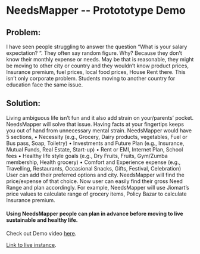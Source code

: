 # NeedsMapper -- Protototype Demo

## Problem: 
I have seen people struggling to answer the question “What is your salary expectation? “. They often say random figure. Why? Because they don’t know their monthly expense or needs. May be that is reasonable, they might be moving to other city or country and they wouldn’t know product prices, Insurance premium, fuel prices, local food prices, House Rent there.
This isn’t only corporate problem. Students moving to another country for education face the same issue.

## Solution: 
Living ambiguous life isn’t fun and it also add strain on your/parents’ pocket. NeedsMapper will solve that issue. Having facts at your fingertips keeps you out of hand from unnecessary mental strain.
NeedsMapper would have 5 sections,
•	Necessity (e.g., Grocery, Dairy products, vegetables, Fuel or Bus pass, Soap, Toiletry)
•	Investments and Future Plan (e.g., Insurance, Mutual Funds, Real Estate, Start-up)
•	Rent or EMI, Internet Plan, School fees
•	Healthy life style goals (e.g., Dry Fruits, Fruits, Gym/Zumba membership, Health grocery)
•	Comfort and Experience expense (e.g., Travelling, Restaurants, Occasional Snacks, Gifts, Festival, Celebration)
User can add their preferred options and city. NeedsMapper will find the price/expense of that choice. Now user can easily find their gross Need Range and plan accordingly. For example, NeedsMapper will use Jiomart’s price values to calculate range of grocery items, Policy Bazar to calculate Insurance premium.

#### Using NeedsMapper people can plan in advance before moving to live sustainable and healthy life.

Check out Demo video [here](https://github.com/jahanvir/jahanvir.github.io/blob/main/demo.mp4).

[Link to live instance](https://jahanvir.github.io/).
